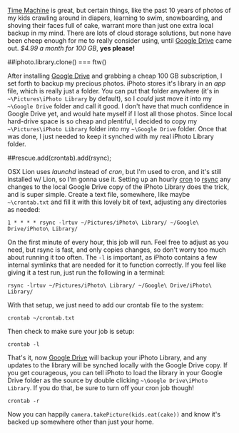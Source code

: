 [Time Machine][] is great, but certain things, like the past 10 years of photos of my kids crawling around in diapers, learning to swim, snowboarding, and shoving their faces full of cake, warrant more than just one extra local backup in my mind.  There are lots of cloud storage solutions, but none have been cheep enough for me to really consider using, until [Google Drive][] came out.  *$4.99 a month for 100 GB*, **yes please!**

##iphoto.library.clone() === ftw()

After installing [Google Drive][] and grabbing a cheap 100 GB subscription, I set forth to backup my precious photos.  iPhoto stores it's library in an *app* file, which is really just a folder.  You can put that folder anywhere (it's in ```~\Pictures\iPhoto Library``` by default), so I *could* just move it into my ```~\Google Drive``` folder and call it good.  I don't have that much confidence in Google Drive yet, and would hate myself if I lost all those photos.  Since local hard-drive space is so cheap and plentiful, I decided to copy my ```~\Pictures\iPhoto Library``` folder into my ```~\Google Drive``` folder.  Once that was done, I just needed to keep it synched with my real iPhoto Library folder.

##rescue.add(crontab).add(rsync);

OSX Lion uses *launchd* instead of *cron*, but I'm used to cron, and it's still installed w/ Lion, so I'm gonna use it.  Setting up an hourly [cron][] to [rsync][] any changes to the local Google Drive copy of the iPhoto Library does the trick, and is super simple.  Create a text file, somewhere, like maybe ```~\crontab.txt``` and fill it with this lovely bit of text, adjusting any directories as needed:

```
1 * * * * rsync -lrtuv ~/Pictures/iPhoto\ Library/ ~/Google\ Drive/iPhoto\ Library/
```

On the first minute of every hour, this job will run.  Feel free to adjust as you need, but rsync is fast, and only copies changes, so don't worry too much about running it too often.  The ```-l``` is important, as iPhoto contains a few internal symlinks that are needed for it to function correctly.  If you feel like giving it a test run, just run the following in a terminal:

```
rsync -lrtuv ~/Pictures/iPhoto\ Library/ ~/Google\ Drive/iPhoto\ Library/
```

With that setup, we just need to add our crontab file to the system:

```
crontab ~/crontab.txt
```

Then check to make sure your job is setup:

```
crontab -l
```

That's it, now [Google Drive][] will backup your iPhoto Library, and any updates to the library will be synched locally with the Google Drive copy.  If you get courageous, you can tell iPhoto to load the library in your Google Drive folder as the source by double clicking ```~\Google Drive\iPhoto Library```.  If you do that, be sure to turn off your cron job though!

```
crontab -r
```

Now you can happily ```camera.takePicture(kids.eat(cake))``` and know it's backed up somewhere other than just your home.

[Time Machine]: http://www.apple.com/macosx/apps/#timemachine
[Google Drive]: http://drive.google.com
[cron]: http://en.wikipedia.org/wiki/Cron
[rsync]: http://en.wikipedia.org/wiki/Rsync

